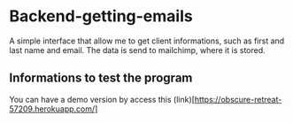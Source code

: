 # Backend-getting-emails
A simple interface that allow me to get client informations, such as first and last name and email. The data is send to mailchimp, where it is stored. 

## Informations to test the program
You can have a demo version by access this (link)[https://obscure-retreat-57209.herokuapp.com/]

